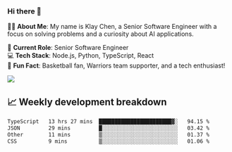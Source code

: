 ### Hi there 👋

👨‍💻 **About Me**: My name is Klay Chen, a Senior Software Engineer with a focus on solving problems and a curiosity about AI applications.

💼 **Current Role**: Senior Software Engineer  
💻 **Tech Stack**: Node.js, Python, TypeScript, React  
🏀 **Fun Fact**: Basketball fan, Warriors team supporter, and a tech enthusiast!

<img align="center" src="https://github-readme-stats.vercel.app/api?username=nameczz&show_icons=true&hide_title=true&theme=dracula" />

## 📈 Weekly development breakdown

<!--START_SECTION:waka-->

```txt
TypeScript   13 hrs 27 mins  ███████████████████████▓░   94.15 %
JSON         29 mins         █░░░░░░░░░░░░░░░░░░░░░░░░   03.42 %
Other        11 mins         ▒░░░░░░░░░░░░░░░░░░░░░░░░   01.37 %
CSS          9 mins          ▒░░░░░░░░░░░░░░░░░░░░░░░░   01.06 %
```

<!--END_SECTION:waka-->
